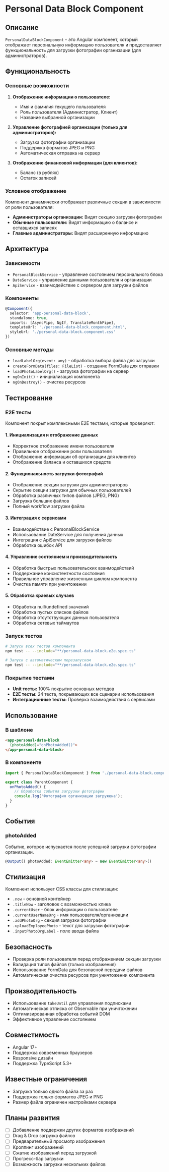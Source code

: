# Personal Data Block Component

## Описание

`PersonalDataBlockComponent` - это Angular компонент, который отображает персональную информацию пользователя и предоставляет функциональность для загрузки фотографии организации (для администраторов).

## Функциональность

### Основные возможности

1. **Отображение информации о пользователе:**
   - Имя и фамилия текущего пользователя
   - Роль пользователя (Администратор, Клиент)
   - Название выбранной организации

2. **Управление фотографией организации (только для администраторов):**
   - Загрузка фотографии организации
   - Поддержка форматов JPEG и PNG
   - Автоматическая отправка на сервер

3. **Отображение финансовой информации (для клиентов):**
   - Баланс (в рублях)
   - Остаток записей

### Условное отображение

Компонент динамически отображает различные секции в зависимости от роли пользователя:

- **Администраторы организации:** Видят секцию загрузки фотографии
- **Обычные пользователи:** Видят информацию о балансе и оставшихся записях
- **Главные администраторы:** Видят расширенную информацию

## Архитектура

### Зависимости

- `PersonalBlockService` - управление состоянием персонального блока
- `DateService` - управление данными пользователя и организации
- `ApiService` - взаимодействие с сервером для загрузки файлов

### Компоненты

```typescript
@Component({
  selector: 'app-personal-data-block',
  standalone: true,
  imports: [AsyncPipe, NgIf, TranslateMonthPipe],
  templateUrl: './personal-data-block.component.html',
  styleUrl: './personal-data-block.component.css'
})
```

### Основные методы

- `loadLabelOrg(event: any)` - обработка выбора файла для загрузки
- `createFormData(files: FileList)` - создание FormData для отправки
- `loadPhotoLabelOrg()` - загрузка фотографии на сервер
- `ngOnInit()` - инициализация компонента
- `ngOnDestroy()` - очистка ресурсов

## Тестирование

### E2E тесты

Компонент покрыт комплексными E2E тестами, которые проверяют:

#### 1. Инициализация и отображение данных
- Корректное отображение имени пользователя
- Правильное отображение роли пользователя
- Отображение информации об организации для клиентов
- Отображение баланса и оставшихся средств

#### 2. Функциональность загрузки фотографий
- Отображение секции загрузки для администраторов
- Скрытие секции загрузки для обычных пользователей
- Обработка различных типов файлов (JPEG, PNG)
- Загрузка больших файлов
- Полный workflow загрузки файла

#### 3. Интеграция с сервисами
- Взаимодействие с PersonalBlockService
- Использование DateService для получения данных
- Интеграция с ApiService для загрузки файлов
- Обработка ошибок API

#### 4. Управление состоянием и производительность
- Обработка быстрых пользовательских взаимодействий
- Поддержание консистентности состояния
- Правильное управление жизненным циклом компонента
- Очистка памяти при уничтожении

#### 5. Обработка краевых случаев
- Обработка null/undefined значений
- Обработка пустых списков файлов
- Обработка отсутствующих данных пользователя
- Обработка сетевых таймаутов

### Запуск тестов

```bash
# Запуск всех тестов компонента
npm test -- --include="**/personal-data-block.e2e.spec.ts"

# Запуск с автоматическим перезапуском
npm test -- --include="**/personal-data-block.e2e.spec.ts"
```

### Покрытие тестами

- **Unit тесты:** 100% покрытие основных методов
- **E2E тесты:** 24 теста, покрывающих все сценарии использования
- **Интеграционные тесты:** Проверка взаимодействия с сервисами

## Использование

### В шаблоне

```html
<app-personal-data-block
  (photoAdded)="onPhotoAdded()">
</app-personal-data-block>
```

### В компоненте

```typescript
import { PersonalDataBlockComponent } from './personal-data-block.component';

export class ParentComponent {
  onPhotoAdded() {
    // Обработка события загрузки фотографии
    console.log('Фотография организации загружена');
  }
}
```

## События

### photoAdded

Событие, которое испускается после успешной загрузки фотографии организации.

```typescript
@Output() photoAdded: EventEmitter<any> = new EventEmitter<any>()
```

## Стилизация

Компонент использует CSS классы для стилизации:

- `.now` - основной контейнер
- `.titleNow` - заголовок с возможностью клика
- `.currentUser` - блок информации о пользователе
- `.currentUserNameOrg` - имя пользователя/организации
- `.addPhotoOrg` - секция загрузки фотографии
- `.uploadEmployeePhoto` - текст для загрузки фотографии
- `.inputPhotoOrgLabel` - поле ввода файла

## Безопасность

- Проверка роли пользователя перед отображением секции загрузки
- Валидация типов файлов (только изображения)
- Использование FormData для безопасной передачи файлов
- Автоматическая очистка ресурсов при уничтожении компонента

## Производительность

- Использование `takeUntil` для управления подписками
- Автоматическая отписка от Observable при уничтожении
- Оптимизированная обработка событий DOM
- Эффективное управление состоянием

## Совместимость

- Angular 17+
- Поддержка современных браузеров
- Responsive дизайн
- Поддержка TypeScript 5.3+

## Известные ограничения

- Загрузка только одного файла за раз
- Поддержка только форматов JPEG и PNG
- Размер файла ограничен настройками сервера

## Планы развития

- [ ] Добавление поддержки других форматов изображений
- [ ] Drag & Drop загрузка файлов
- [ ] Предварительный просмотр изображения
- [ ] Кроппинг изображений
- [ ] Сжатие изображений перед загрузкой
- [ ] Прогресс-бар загрузки
- [ ] Возможность загрузки нескольких файлов
